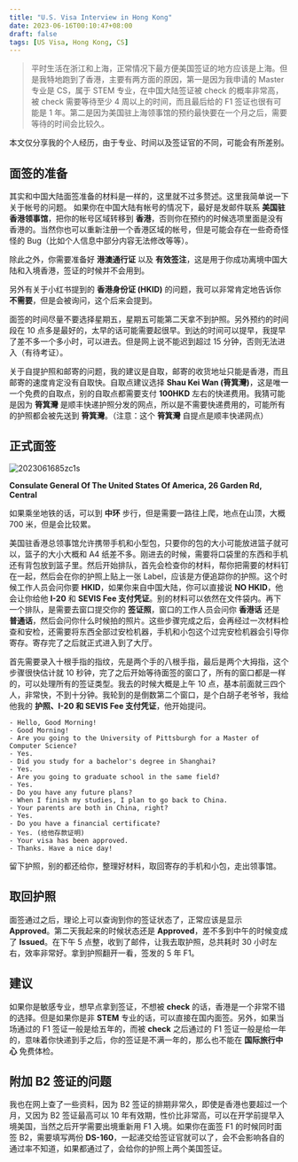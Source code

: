```yaml
---
title: "U.S. Visa Interview in Hong Kong"
date: 2023-06-16T00:10:47+08:00
draft: false
tags: [US Visa, Hong Kong, CS]
---
```


> 平时生活在浙江和上海，正常情况下最方便美国签证的地方应该是上海。但是我特地跑到了香港，主要有两方面的原因，第一是因为我申请的 Master 专业是 CS，属于 STEM 专业，在中国大陆签证被 check 的概率非常高，被 check 需要等待至少 4 周以上的时间，而且最后给的 F1 签证也很有可能是 1 年。第二是因为美国驻上海领事馆的预约最快要在一个月之后，需要等待的时间会比较久。

本文仅分享我的个人经历，由于专业、时间以及签证官的不同，可能会有所差别。

## 面签的准备
其实和中国大陆面签准备的材料是一样的，这里就不过多赘述。这里我简单说一下关于帐号的问题。
如果你在中国大陆有帐号的情况下，最好是发邮件联系 **美国驻香港领事馆**，把你的帐号区域转移到 **香港**，否则你在预约的时候选项里面是没有香港的。当然你也可以重新注册一个香港区域的帐号，但是可能会存在一些奇奇怪怪的 Bug（比如个人信息中部分内容无法修改等等）。

除此之外，你需要准备好 **港澳通行证** 以及 **有效签注**，这是用于你成功离境中国大陆和入境香港，签证的时候并不会用到。

另外有关于小红书提到的 **香港身份证 (HKID)** 的问题，我可以非常肯定地告诉你 **不需要**，但是会被询问，这个后来会提到。

面签的时间尽量不要选择星期五，星期五可能第二天拿不到护照。另外预约的时间段在 10 点多是最好的，太早的话可能需要起很早。到达的时间可以提早，我提早了差不多一个多小时，可以进去。但是网上说不能迟到超过 15 分钟，否则无法进入（有待考证）。

关于自提护照和邮寄的问题，我的建议是自取，邮寄的收货地址只能是香港，而且邮寄的速度肯定没有自取快。自取点建议选择 **Shau Kei Wan (筲箕灣)**，这是唯一一个免费的自取点，别的自取点都需要支付 **100HKD** 左右的快递费用。我猜可能是因为 **筲箕灣** 是顺丰快递护照分发的网点，所以是不需要快递费用的，可能所有的护照都会被先送到 **筲箕灣**。（注意：这个 **筲箕灣** 自提点是顺丰快递网点）


## 正式面签

![2023061685zc1s](https://static.nisekoo.com/blog/2023061685zc1s.jpeg)

**Consulate General Of The United States Of America, 26 Garden Rd, Central**

如果乘坐地铁的话，可以到 **中环** 步行，但是需要一路往上爬，地点在山顶，大概 700 米，但是会比较累。

美国驻香港总领事馆允许携带手机和小型包，只要你的包的大小可能放进篮子就可以，篮子的大小大概和 A4 纸差不多。刚进去的时候，需要将口袋里的东西和手机还有背包放到篮子里。然后开始排队，首先会检查你的材料，帮你把需要的材料钉在一起，然后会在你的护照上贴上一张 Label，应该是方便追踪你的护照。这个时候工作人员会问你要 **HKID**，如果你来自中国大陆，你可以直接说 **NO HKID**，他会让你给他 **I-20** 和 **SEVIS Fee 支付凭证**。别的材料可以依然在文件袋内。再下一个排队，是需要去窗口提交你的 **签证照**，窗口的工作人员会问你 **香港话** 还是 **普通话**，然后会问你什么时候拍的照片。这些步骤完成之后，会再经过一次材料检查和安检，还需要将东西全部过安检机器，手机和小包这个过完安检机器会引导你寄存。寄存完了之后就正式进入到了大厅。

首先需要录入十根手指的指纹，先是两个手的八根手指，最后是两个大拇指，这个步骤很快估计就 10 秒钟，完了之后开始等待面签的窗口了，所有的窗口都是一样的，可以处理所有的签证类型。我去的时候大概是上午 10 点，基本前面就三四个人，非常快，不到十分钟。我轮到的是倒数第二个窗口，是个白胡子老爷爷，我给他我的 **护照、I-20 和 SEVIS Fee 支付凭证**，他开始提问。

```
- Hello, Good Morning!
- Good Morning!
- Are you going to the University of Pittsburgh for a Master of Computer Science?
- Yes.
- Did you study for a bachelor's degree in Shanghai?
- Yes.
- Are you going to graduate school in the same field?
- Yes.
- Do you have any future plans?
- When I finish my studies, I plan to go back to China.
- Your parents are both in China, right?
- Yes.
- Do you have a financial certificate?
- Yes. (给他存款证明)
- Your visa has been approved.
- Thanks. Have a nice day!
```

留下护照，别的都还给你，整理好材料，取回寄存的手机和小包，走出领事馆。

## 取回护照
面签通过之后，理论上可以查询到你的签证状态了，正常应该是显示 **Approved**。第二天我起来的时候状态还是 **Approved**，差不多到中午的时候变成了 **Issued**。在下午 5 点整，收到了邮件，让我去取护照，总共耗时 30 小时左右，效率非常好。拿到护照翻开一看，签发的 5 年 F1。

## 建议
如果你是敏感专业，想早点拿到签证，不想被 **check** 的话，香港是一个非常不错的选择。但是如果你是非 **STEM** 专业的话，可以直接在国内面签。另外，如果当场通过的 F1 签证一般是给五年的，而被 **check** 之后通过的 F1 签证一般是给一年的，意味着你快递到手之后，你的签证是不满一年的，那么也不能在 **国际旅行中心** 免费体检。

## 附加 B2 签证的问题
我也在网上查了一些资料，因为 B2 签证的排期非常久，即使是香港也要超过一个月，又因为 B2 签证最高可以 10 年有效期，性价比非常高，可以在开学前提早入境美国，当然之后开学需要出境重新用 F1 入境。如果你在面签 F1 的时候同时面签 B2，需要填写两份 **DS-160**，一起递交给签证官就可以了，会不会影响各自的通过率不知道，如果都通过了，会给你的护照上两个美国签证。